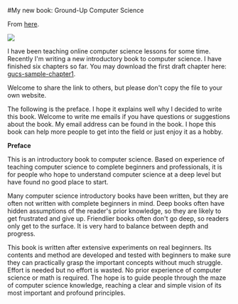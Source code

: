 #My new book: Ground-Up Computer Science

From [here](https://yinwang1.substack.com/p/gucs-sample).

![](https://substackcdn.com/image/fetch/w_1456,c_limit,f_auto,q_auto:good,fl_progressive:steep/https%3A%2F%2Fbucketeer-e05bbc84-baa3-437e-9518-adb32be77984.s3.amazonaws.com%2Fpublic%2Fimages%2F98245f68-9322-4765-9db6-355503993dd9_215x300.jpeg)

<span>I have been teaching online computer science lessons for some time. Recently I'm writing a new introductory book to computer science. I have finished six chapters so far. You may download the first draft chapter here:</span> [gucs-sample-chapter1](https://www.yinwang.org/resources/gucs-sample-chapter1.pdf)<span>.</span>

Welcome to share the link to others, but please don't copy the file to your own website.

The following is the preface. I hope it explains well why I decided to write this book. Welcome to write me emails if you have questions or suggestions about the book. My email address can be found in the book. I hope this book can help more people to get into the field or just enjoy it as a hobby.

**Preface**

This is an introductory book to computer science. Based on experience of teaching computer science to complete beginners and professionals, it is for people who hope to understand computer science at a deep level but have found no good place to start.

Many computer science introductory books have been written, but they are often not written with complete beginners in mind. Deep books often have hidden assumptions of the reader's prior knowledge, so they are likely to get frustrated and give up. Friendlier books often don't go deep, so readers only get to the surface. It is very hard to balance between depth and progress.

This book is written after extensive experiments on real beginners. Its contents and method are developed and tested with beginners to make sure they can practically grasp the important concepts without much struggle. Effort is needed but no effort is wasted. No prior experience of computer science or math is required. The hope is to guide people through the maze of computer science knowledge, reaching a clear and simple vision of its most important and profound principles.
